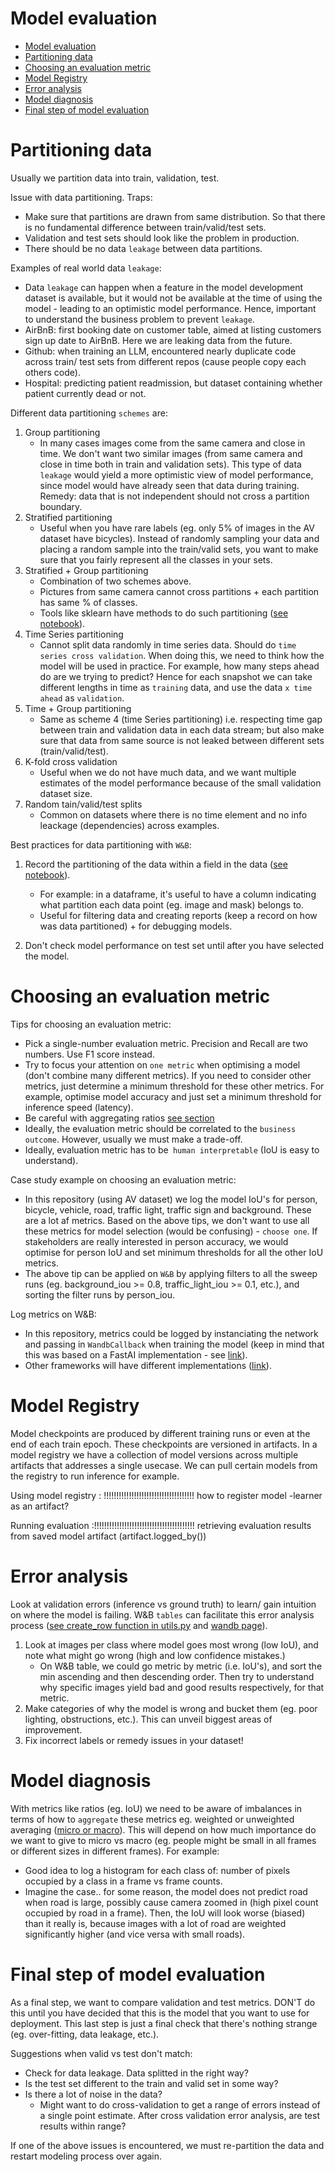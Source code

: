 # Model evaluation

- [Model evaluation](#model-evaluation)
- [Partitioning data](#partitioning-data)
- [Choosing an evaluation metric](#choosing-an-evaluation-metric)
- [Model Registry](#model-registry)
- [Error analysis](#error-analysis)
- [Model diagnosis](#model-diagnosis)
- [Final step of model evaluation](#final-step-of-model-evaluation)


<!-- last summary - useful for contents page !!!!!!!!!!!!!!!!!!!!!!!!!!! -->


# Partitioning data

Usually we partition data into train, validation, test. 

Issue with data partitioning. Traps:
* Make sure that partitions are drawn from same distribution. So that there is no fundamental difference between train/valid/test sets.
* Validation and test sets should look like the problem in production. 
* There should be no data `leakage` between data partitions.

Examples of real world data `leakage`:
* Data `leakage` can happen when a feature in the model development dataset is available, but it would not be available at the time of using the model - leading to an optimistic model performance. Hence, important to understand the business problem to prevent `leakage`. 
* AirBnB: first booking date on customer table, aimed at listing customers sign up date to AirBnB. Here we are leaking data from the future.
* Github: when training an LLM, encountered nearly duplicate code across train/ test sets from different repos (cause people copy each others code).
* Hospital: predicting patient readmission, but dataset containing whether patient currently dead or not.
  
Different data partitioning `schemes` are:
1. Group partitioning
   * In many cases images come from the same camera and close in time. We don't want two similar images (from same camera and close in time both in train and validation sets). This type of data `leakage` would yield a more optimistic view of model performance, since model would have already seen that data during training. Remedy: data that is not independent should not cross a partition boundary.
2. Stratified partitioning
   * Useful when you have rare labels (eg. only 5% of images in the AV dataset have bicycles). Instead of randomly sampling your data and placing a random sample into the train/valid sets, you want to make sure that you fairly represent all the classes in your sets. 
3. Stratified + Group partitioning
   * Combination of two schemes above.
   * Pictures from same camera cannot cross partitions + each partition has same % of classes.
   * Tools like sklearn have methods to do such partitioning ([see notebook](../1_build_end2end_prototype/02_PrepareDataForTrain.ipynb)).
4. Time Series partitioning
   * Cannot split data randomly in time series data. Should do `time series cross validation`. When doing this, we need to think how the model will be used in practice. For example, how many steps ahead do are we trying to predict? Hence for each snapshot we can take different lengths in time as `training` data, and use the data `x time ahead` as `validation`.
5. Time + Group partitioning
   * Same as scheme 4 (time Series partitioning) i.e. respecting time gap between train and validation data in each data stream; but also make sure that data from same source is not leaked between different sets (train/valid/test).
6. K-fold cross validation
   * Useful when we do not have much data, and we want multiple estimates of the model performance because of the small validation dataset size.
7. Random tain/valid/test splits
   * Common on datasets where there is no time element and no info leackage (dependencies) across examples. 

Best practices for data partitioning with `W&B`:
1. Record the partitioning of the data within a field in the data ([see notebook](../1_build_end2end_prototype/02_PrepareDataForTrain.ipynb)). 
   * For example: in a dataframe, it's useful to have a column indicating what partition each data point (eg. image and mask) belongs to. 
   * Useful for filtering data and creating reports (keep a record on how was data partitioned) + for debugging models.

2. Don't check model performance on test set until after you have selected the model.


# Choosing an evaluation metric

Tips for choosing an evaluation metric:
* Pick a single-number evaluation metric. Precision and Recall are two numbers. Use F1 score instead.
* Try to focus your attention on `one metric` when optimising a model (don't combine many different metrics). If you need to consider other metrics, just determine a minimum threshold for these other metrics. For example, optimise model accuracy and just set a minimum threshold for inference speed (latency).
* Be careful with aggregating ratios [see section](#model-diagnosis)
* Ideally, the evaluation metric should be correlated to the `business outcome`. However, usually we must make a trade-off.
* Ideally, evaluation metric has to be` human interpretable` (IoU is easy to understand).

Case study example on choosing an evaluation metric:
* In this repository (using AV dataset) we log the model IoU's for person, bicycle, vehicle, road, traffic light, traffic sign and background. These are a lot af metrics. Based on the above tips, we don't want to use all these metrics for model selection (would be confusing) - `choose one`. If stakeholders are really interested in person accuracy, we would optimise for person IoU and set minimum thresholds for all the other IoU metrics. 
* The above tip can be applied on `W&B` by applying filters to all the sweep runs (eg. background_iou >= 0.8, traffic_light_iou >= 0.1, etc.), and sorting the filter runs by person_iou.

Log metrics on W&B:
* In this repository, metrics could be logged by instanciating the network and passing in `WandbCallback` when training the model (keep in mind that this was based on a FastAI implementation - see [link](../1_build_end2end_prototype/03_TrainBaselineModel.ipynb)). 
* Other frameworks will have different implementations ([link](https://docs.wandb.ai/guides/integrations)).

  
# Model Registry

Model checkpoints are produced by different training runs or even at the end of each train epoch. These checkpoints are versioned in artifacts. In a model registry we have a collection of model versions across multiple artifacts that addresses a single usecase. We can pull certain models from the registry to run inference for example.


Using model registry :  !!!!!!!!!!!!!!!!!!!!!!!!!!!!!!!!!!!!
how to register model -learner as an artifact?

Running evaluation :!!!!!!!!!!!!!!!!!!!!!!!!!!!!!!!!!!!!!!!!
retrieving evaluation results from saved model artifact (artifact.logged_by())


# Error analysis

Look at validation errors (inference vs ground truth) to learn/ gain intuition on where the model is failing. W&B `tables` can facilitate this error analysis process ([see create_row function in utils.py](../2_beyond_baseline_prototype/utils.py) and [wandb page](https://docs.wandb.ai/guides/track/log/media)). 

1. Look at images per class where model goes most wrong (low IoU), and note what might go wrong (high and low confidence mistakes.)
   * On W&B table, we could go metric by metric (i.e. IoU's), and sort the min ascending and then descending order. Then try to understand why specific images yield bad and good results respectively, for that metric. 
2. Make categories of why the model is wrong and bucket them (eg. poor lighting, obstructions, etc.). This can unveil biggest areas of improvement.
3. Fix incorrect labels or remedy issues in your dataset!


# Model diagnosis

With metrics like ratios (eg. IoU) we need to be aware of imbalances in terms of how to `aggregate` these metrics eg. weighted or unweighted averaging ([micro or macro](https://scikit-learn.org/stable/modules/generated/sklearn.metrics.jaccard_score.html)). This will depend on how much importance do we want to give to micro vs macro (eg. people might be small in all frames or different sizes in different frames). For example:
   * Good idea to log a histogram for each class of: number of pixels occupied by a class in a frame vs frame counts.
   * Imagine the case.. for some reason, the model does not predict road when road is large, possibly cause camera zoomed in (high pixel count occupied by road in a frame). Then, the IoU will look worse (biased) than it really is, because images with a lot of road are weighted significantly higher (and vice versa with small roads).


# Final step of model evaluation
As a final step, we want to compare validation and test metrics. DON'T do this until you have decided that this is the model that you want to use for deployment. This last step is just a final check that there's nothing strange (eg. over-fitting, data leakage, etc.).

Suggestions when valid vs test don't match:
* Check for data leakage. Data splitted in the right way?
* Is the test set different to the train and valid set in some way?
* Is there a lot of noise in the data? 
  * Might want to do cross-validation to get a range of errors instead of a single point estimate. After cross validation error analysis, are test results within range?

If one of the above issues is encountered, we must re-partition the data and restart modeling process over again.

